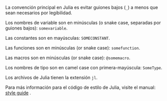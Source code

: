 La convención principal en Julia es evitar guiones bajos (`_`) a menos que sean necesarios por legibilidad.

Los nombres de variable son en minúsculas (o snake case, separadas por guiones bajos): `somevariable`.

Las constantes son en mayúsculas: `SOMECONSTANT`.

Las funciones son en minúsculas (or snake case): `somefunction`.

Las macros son en minúsculas (or snake case): `@somemacro`.

Los nombres de tipo son en camel case con primera-mayúscula: `SomeType`.

Los archivos de Julia tienen la extensión `jl`.

Para más información para el código de estilo de Julia, visite el manual: [style
guide](https://docs.julialang.org/en/v1/manual/style-guide/index.html) .
